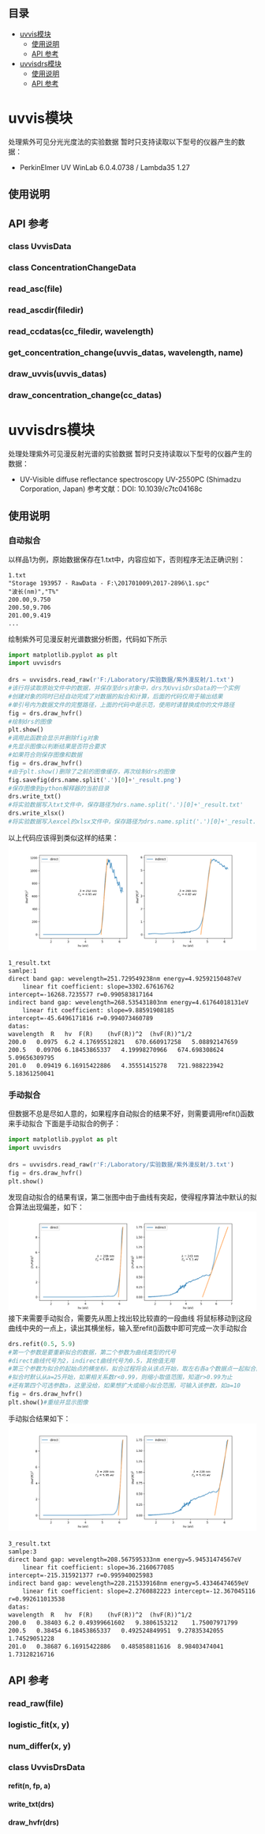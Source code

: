 ## 目录
* [uvvis模块](#uvvis模块)
  * [使用说明](#使用说明)
  * [API 参考](#api-参考)
* [uvvisdrs模块](#uvvisdrs模块)
  * [使用说明](#使用说明-1)
  * [API 参考](#api-参考-1)

# uvvis模块
处理紫外可见分光光度法的实验数据
暂时只支持读取以下型号的仪器产生的数据：
* PerkinElmer UV WinLab 6.0.4.0738 / Lambda35 1.27

## 使用说明

## API 参考

### class UvvisData
### class ConcentrationChangeData
### read_asc(file)
### read_ascdir(filedir)
### read_ccdatas(cc_filedir, wavelength)
### get_concentration_change(uvvis_datas, wavelength, name)
### draw_uvvis(uvvis_datas)
### draw_concentration_change(cc_datas)

# uvvisdrs模块
处理处理紫外可见漫反射光谱的实验数据
暂时只支持读取以下型号的仪器产生的数据：
* UV-Visible diffuse reflectance spectroscopy UV-2550PC (Shimadzu Corporation, Japan)
参考文献：DOI: 10.1039/c7tc04168c

## 使用说明
### 自动拟合
以样品1为例，原始数据保存在1.txt中，内容应如下，否则程序无法正确识别：
```
1.txt
"Storage 193957 - RawData - F:\201701009\2017-2896\1.spc"
"波长(nm)","T%"
200.00,9.750
200.50,9.706
201.00,9.419
...
```
绘制紫外可见漫反射光谱数据分析图，代码如下所示
```python
import matplotlib.pyplot as plt
import uvvisdrs

drs = uvvisdrs.read_raw(r'F:/Laboratory/实验数据/紫外漫反射/1.txt')
#该行将读取原始文件中的数据，并保存至drs对象中，drs为UvvisDrsData的一个实例
#创建对象的同时已经自动完成了对数据的拟合和计算，后面的代码仅用于输出结果
#单引号内为数据文件的完整路径，上面的代码中是示范，使用时请替换成你的文件路径
fig = drs.draw_hvfr()
#绘制drs的图像
plt.show()
#调用此函数会显示并删除fig对象
#先显示图像以判断结果是否符合要求
#如果符合则保存图像和数据
fig = drs.draw_hvfr()
#由于plt.show()删除了之前的图像缓存，再次绘制drs的图像
fig.savefig(drs.name.split('.')[0]+'_result.png')
#保存图像到python解释器的当前目录
drs.write_txt()
#将实验数据写入txt文件中，保存路径为drs.name.split('.')[0]+'_result.txt'
drs.write_xlsx()
#将实验数据写入excel的xlsx文件中，保存路径为drs.name.split('.')[0]+'_result.txt'
```
以上代码应该得到类似这样的结果：
![样品1的原始数据与拟合直线图](https://raw.githubusercontent.com/FossenWang/DataProcessing/master/example/1_result.png "样品1的原始数据与拟合直线图")
```
1_result.txt
samlpe:1
direct band gap: wevelength=251.729549238nm energy=4.92592150487eV
	linear fit coefficient: slope=3302.67616762 intercept=-16268.7235577 r=0.990583817164
indirect band gap: wevelength=268.535431803nm energy=4.61764018131eV
	linear fit coefficient: slope=9.88591908185 intercept=-45.6496171816 r=0.994073460789
datas:
wavelength	R	hv	F(R)	(hvF(R))^2	(hvF(R))^1/2
200.0	0.0975	6.2	4.17695512821	670.660917258	5.08892147659
200.5	0.09706	6.18453865337	4.19998270966	674.698308624	5.09656309795
201.0	0.09419	6.16915422886	4.35551415278	721.988223942	5.18361250041
```
### 手动拟合

但数据不总是尽如人意的，如果程序自动拟合的结果不好，则需要调用refit()函数来手动拟合
下面是手动拟合的例子：
```python
import matplotlib.pyplot as plt
import uvvisdrs

drs = uvvisdrs.read_raw(r'F:/Laboratory/实验数据/紫外漫反射/3.txt')
fig = drs.draw_hvfr()
plt.show()
```
发现自动拟合的结果有误，第二张图中由于曲线有突起，使得程序算法中默认的拟合算法出现偏差，如下：
![自动拟合结果有误](https://raw.githubusercontent.com/FossenWang/DataProcessing/master/example/3_wrong_result.png "自动拟合结果有误")
接下来需要手动拟合，需要先从图上找出较比较直的一段曲线
将鼠标移动到这段曲线中央的一点上，读出其横坐标，输入至refit()函数中即可完成一次手动拟合
```python
drs.refit(0.5, 5.9)
#第一个参数是要重新拟合的数据，第二个参数为曲线类型的代号
#direct曲线代号为2，indirect曲线代号为0.5，其他值无用
#第三个参数为拟合的起始点的横坐标，拟合过程将会从该点开始，取左右各a个数据点一起拟合直线
#拟合时默认从a=25开始，如果相关系数r<0.99，则缩小取值范围，知道r>0.99为止
#还有第四个可选参数a，这里没给，如果想扩大或缩小拟合范围，可输入该参数，如a=10
fig = drs.draw_hvfr()
plt.show()#重绘并显示图像
```
手动拟合结果如下：
![样品3的原始数据与拟合直线图](https://raw.githubusercontent.com/FossenWang/DataProcessing/master/example/3_result.png "样品3的原始数据与拟合直线图")
```
3_result.txt
samlpe:3
direct band gap: wevelength=208.567595333nm energy=5.94531474567eV
	linear fit coefficient: slope=36.2160677085 intercept=-215.315921377 r=0.995940025983
indirect band gap: wevelength=228.215339168nm energy=5.43346474659eV
	linear fit coefficient: slope=2.2760882223 intercept=-12.367045116 r=0.992611013538
datas:
wavelength	R	hv	F(R)	(hvF(R))^2	(hvF(R))^1/2
200.0	0.38403	6.2	0.49399661602	9.3806153212	1.75007971799
200.5	0.38454	6.18453865337	0.492524849951	9.27835342055	1.74529051228
201.0	0.38687	6.16915422886	0.485858811616	8.98403474041	1.73128216716
```

## API 参考
### read_raw(file)
### logistic_fit(x, y)
### num_differ(x, y)
### class UvvisDrsData
#### refit(n, fp, a)
#### write_txt(drs)
#### draw_hvfr(drs)